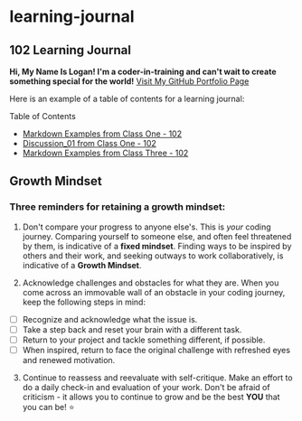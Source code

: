 # learning-journal

## 102 Learning Journal

**Hi, My Name Is Logan! I'm a coder-in-training and can't wait to create something special for the world!**
[Visit My GitHub Portfolio Page](https://github.com/LSchultz15)

Here is an example of a table of contents for a learning journal:

Table of Contents

- [Markdown Examples from Class One - 102](/MarkdownExamples.md)
- [Discussion_01 from Class One - 102](/Discussion_01.md)
- [Markdown Examples from Class Three - 102](/MarkdownExamples.md)

## Growth Mindset

### Three reminders for retaining a growth mindset:

1. Don't compare your progress to anyone else's. This is _your_ coding journey.
  Comparing yourself to someone else, and often feel threatened by them, is indicative of a **fixed mindset**.
  Finding ways to be inspired by others and their work, and seeking outways to work collaboratively, is indicative
  of a **Growth Mindset**.
  
2. Acknowledge challenges and obstacles for what they are.
  When you come across an immovable wall of an obstacle in your coding journey, keep the following steps in mind:
  - [ ] Recognize and acknowledge what the issue is.
  - [ ] Take a step back and reset your brain with a different task.
  - [ ] Return to your project and tackle something different, if possible.
  - [ ] When inspired, return to face the original challenge with refreshed eyes and renewed motivation.
  
3. Continue to reassess and reevaluate with self-critique.
  Make an effort to do a daily check-in and evaluation of your work. Don't be afraid of criticism - it allows you to
  continue to grow and be the best **YOU** that you can be! :star:
  
  

